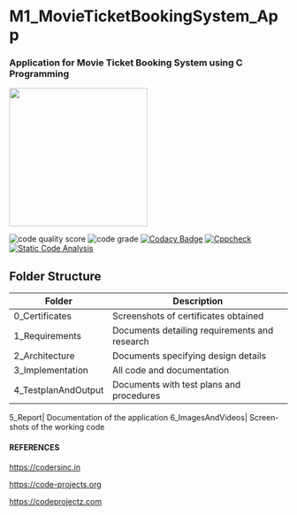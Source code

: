 # M1_MovieTicketBookingSystem_App
### Application for Movie Ticket Booking System using C Programming 


<img src="https://user-images.githubusercontent.com/98818008/153588864-7303bd58-80bc-48f0-b157-cc53d3f1d592.jpg" width="250" height="250">

![code quality score](https://api.codiga.io/project/31060/score/svg)    ![code grade](https://api.codiga.io/project/31060/status/svg)   [![Codacy Badge](https://app.codacy.com/project/badge/Grade/a7a85c16eb79408eab5e4a384c0627b7)](https://www.codacy.com/gh/SoundaryalakshmiSaravanan/M1_MovieTicketBookingSystem_App/dashboard?utm_source=github.com&amp;utm_medium=referral&amp;utm_content=SoundaryalakshmiSaravanan/M1_MovieTicketBookingSystem_App&amp;utm_campaign=Badge_Grade)
[![Cppcheck](https://github.com/SoundaryalakshmiSaravanan/M1_MovieTicketBookingSystem_App/actions/workflows/c-cpp.yml/badge.svg)](https://github.com/SoundaryalakshmiSaravanan/M1_MovieTicketBookingSystem_App/actions/workflows/c-cpp.yml)
[![Static Code Analysis](https://github.com/SoundaryalakshmiSaravanan/M1_MovieTicketBookingSystem_App/actions/workflows/static.yml/badge.svg)](https://github.com/SoundaryalakshmiSaravanan/M1_MovieTicketBookingSystem_App/actions/workflows/static.yml)

## Folder Structure
|Folder	|Description|
|------|-------|
|0_Certificates|Screenshots of certificates obtained
1_Requirements|	Documents detailing requirements and research
2_Architecture	|Documents specifying design details
3_Implementation|	All code and documentation
4_TestplanAndOutput|	Documents with test plans and procedures

5_Report| Documentation of the application
6_ImagesAndVideos|	Screen-shots of the working code

#### REFERENCES
https://codersinc.in

https://code-projects.org

https://codeprojectz.com
